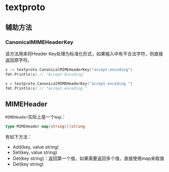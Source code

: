 # textproto

## 辅助方法

### CanonicalMIMEHeaderKey

该方法用来将Header Key处理为标准化形式，如果输入中有不合法字符，则直接返回原字符。

```go
s := textproto.CanonicalMIMEHeaderKey("accept-encoding")
fmt.Println(s) // "Accept-Encoding"

s = textproto.CanonicalMIMEHeaderKey("accept-encoding ")
fmt.Println(s) // "accept-encoding "
```

## MIMEHeader

`MIMEHeader`实际上是一个`map`：

```go
type MIMEHeader map[string][]string
```

有如下方法：

- Add(key, value string)
- Set(key, value string)
- Get(key string)：返回第一个值，如果需要返回多个值，直接使用map来取值
- Del(key string)